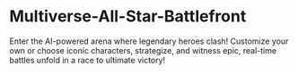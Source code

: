 # Multiverse-All-Star-Battlefront
Enter the AI-powered arena where legendary heroes clash! Customize your own or choose iconic characters, strategize, and witness epic, real-time battles unfold in a race to ultimate victory!
